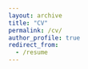 ```yaml
---
layout: archive
title: "CV"
permalink: /cv/
author_profile: true
redirect_from:
  - /resume
---
```


<!--<iframe src="/files/pdf/CV.pdf" width="100%" height="500" frameborder="no" border="0" marginwidth="0" marginheight="0"></iframe>

You can download a PDF copy of my CV [here](/files/pdf/CV.pdf).-->
